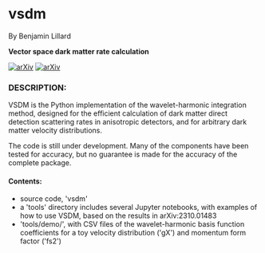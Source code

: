 # vsdm

By Benjamin Lillard

**Vector space dark matter rate calculation** 


[![arXiv](https://img.shields.io/badge/arXiv-2310.01480%20-green.svg)](https://arxiv.org/abs/2310.01480)
[![arXiv](https://img.shields.io/badge/arXiv-2310.01483%20-green.svg)](https://arxiv.org/abs/2310.01483)


### DESCRIPTION: ##########################################################

VSDM is the Python implementation of the wavelet-harmonic integration method, designed for the efficient calculation of dark matter direct detection scattering rates in anisotropic detectors, and for arbitrary dark matter velocity distributions.

The code is still under development. Many of the components have been tested for accuracy, but no guarantee is made for the accuracy of the complete package.



#### Contents:
- source code, 'vsdm'
- a 'tools' directory includes several Jupyter notebooks, with examples of how to use VSDM, based on the results in arXiv:2310.01483
- 'tools/demo/', with CSV files of the wavelet-harmonic basis function coefficients for a toy velocity distribution ('gX') and momentum form factor ('fs2')


